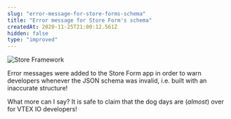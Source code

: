 ```yaml
---
slug: "error-message-for-store-forms-schema"
title: "Error message for Store Form's schema"
createdAt: 2020-11-25T21:00:12.561Z
hidden: false
type: "improved"
---
```


![Store Framework](https://img.shields.io/badge/-Store%20Framework-red)

Error messages were added to the Store Form app in order to warn developers whenever the JSON schema was invalid, i.e. built with an inaccurate structure! 

What more can I say? It is safe to claim that the dog days are (*almost*) over for VTEX IO developers!